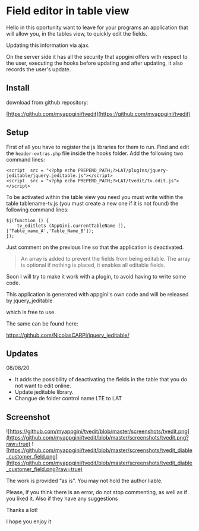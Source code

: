 
# Field editor in table view

Hello in this oportunity want to leave for your programs an application that will allow you, in the tables view, to quickly edit the fields.

Updating this information via ajax.

On the server side it has all the security that appgini offers with respect to the user, executing the hooks before updating and after updating, it also records the user's update.

## Install

download from github repository:

[https://github.com/myappgini/tvedit](https://github.com/myappgini/tvedit)

## Setup

First of all you have to register the js libraries for them to run.
Find and edit the `header-extras.php` file inside the hooks folder.
Add the following two command lines:
  
    <script  src = "<?php echo PREPEND_PATH;?>LAT/plugins/jquery-jeditable/jquery.jeditable.js"></script>
    <script  src = "<?php echo PREPEND_PATH;?>LAT/tvedit/tv.edit.js"></script>

To be activated within the table view you need you must write within the table tablename-tv.js (you must create a new one if it is not found) the following command lines:

    $j(function () {
        tv_editlets (AppGini.currentTableName (),['Table_name_A','Table_Name_B']);
    });

Just comment on the previous line so that the application is deactivated.

> An array is added to prevent the fields from being editable. The array is optional if nothing is placed, it enables all editable fields.

Soon I will try to make it work with a plugin, to avoid having to write some code.

This application is generated with appgini's own code and will be released by jquery_jeditable

which is free to use.

The same can be found here:

https://github.com/NicolasCARPi/jquery_jeditable/

## Updates
08/08/20

- It adds the possibility of deactivating the fields in the table that you do not want to edit online.
- Update jeditable library.
- Changue de folder control name LTE to LAT

## Screenshot

![https://github.com/myappgini/tvedit/blob/master/screenshots/tvedit.png](https://github.com/myappgini/tvedit/blob/master/screenshots/tvedit.png?raw=true)
![https://github.com/myappgini/tvedit/blob/master/screenshots/tvedit_diable_customer_field.png](https://github.com/myappgini/tvedit/blob/master/screenshots/tvedit_diable_customer_field.png?raw=true)

The work is provided “as is”. You may not hold the author liable.

Please, if you think there is an error, do not stop commenting, as well as if you liked it. Also if they have any suggestions

Thanks a lot!

I hope you enjoy it
